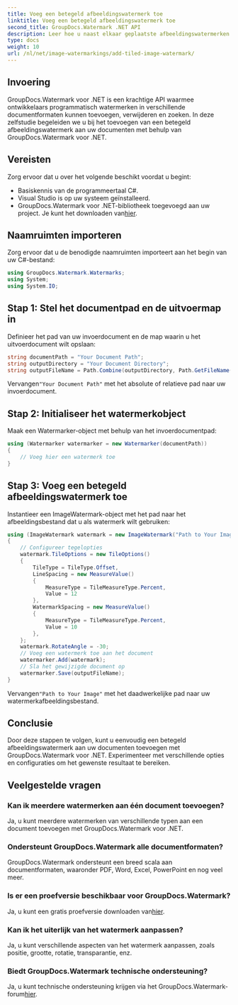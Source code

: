 ```yaml
---
title: Voeg een betegeld afbeeldingswatermerk toe
linktitle: Voeg een betegeld afbeeldingswatermerk toe
second_title: GroupDocs.Watermark .NET API
description: Leer hoe u naast elkaar geplaatste afbeeldingswatermerken aan uw documenten kunt toevoegen met GroupDocs.Watermark voor .NET. Eenvoudig, efficiënt en aanpasbaar.
type: docs
weight: 10
url: /nl/net/image-watermarkings/add-tiled-image-watermark/
---
```

## Invoering
GroupDocs.Watermark voor .NET is een krachtige API waarmee ontwikkelaars programmatisch watermerken in verschillende documentformaten kunnen toevoegen, verwijderen en zoeken. In deze zelfstudie begeleiden we u bij het toevoegen van een betegeld afbeeldingswatermerk aan uw documenten met behulp van GroupDocs.Watermark voor .NET.
## Vereisten
Zorg ervoor dat u over het volgende beschikt voordat u begint:
- Basiskennis van de programmeertaal C#.
- Visual Studio is op uw systeem geïnstalleerd.
- GroupDocs.Watermark voor .NET-bibliotheek toegevoegd aan uw project. Je kunt het downloaden van[hier](https://releases.groupdocs.com/Watermark/net/).

## Naamruimten importeren
Zorg ervoor dat u de benodigde naamruimten importeert aan het begin van uw C#-bestand:
```csharp
using GroupDocs.Watermark.Watermarks;
using System;
using System.IO;
```
## Stap 1: Stel het documentpad en de uitvoermap in
Definieer het pad van uw invoerdocument en de map waarin u het uitvoerdocument wilt opslaan:
```csharp
string documentPath = "Your Document Path";
string outputDirectory = "Your Document Directory";
string outputFileName = Path.Combine(outputDirectory, Path.GetFileName(documentPath));
```
 Vervangen`"Your Document Path"` met het absolute of relatieve pad naar uw invoerdocument.
## Stap 2: Initialiseer het watermerkobject
Maak een Watermarker-object met behulp van het invoerdocumentpad:
```csharp
using (Watermarker watermarker = new Watermarker(documentPath))
{
    // Voeg hier een watermerk toe
}
```
## Stap 3: Voeg een betegeld afbeeldingswatermerk toe
Instantieer een ImageWatermark-object met het pad naar het afbeeldingsbestand dat u als watermerk wilt gebruiken:
```csharp
using (ImageWatermark watermark = new ImageWatermark("Path to Your Image"))
{
    // Configureer tegelopties
    watermark.TileOptions = new TileOptions()
    {
        TileType = TileType.Offset,
        LineSpacing = new MeasureValue()
        {
            MeasureType = TileMeasureType.Percent,
            Value = 12
        },
        WatermarkSpacing = new MeasureValue()
        {
            MeasureType = TileMeasureType.Percent,
            Value = 10
        },
    };
    watermark.RotateAngle = -30;
    // Voeg een watermerk toe aan het document
    watermarker.Add(watermark);
    // Sla het gewijzigde document op
    watermarker.Save(outputFileName);
}
```
 Vervangen`"Path to Your Image"` met het daadwerkelijke pad naar uw watermerkafbeeldingsbestand.

## Conclusie
Door deze stappen te volgen, kunt u eenvoudig een betegeld afbeeldingswatermerk aan uw documenten toevoegen met GroupDocs.Watermark voor .NET. Experimenteer met verschillende opties en configuraties om het gewenste resultaat te bereiken.
## Veelgestelde vragen
### Kan ik meerdere watermerken aan één document toevoegen?
Ja, u kunt meerdere watermerken van verschillende typen aan een document toevoegen met GroupDocs.Watermark voor .NET.
### Ondersteunt GroupDocs.Watermark alle documentformaten?
GroupDocs.Watermark ondersteunt een breed scala aan documentformaten, waaronder PDF, Word, Excel, PowerPoint en nog veel meer.
### Is er een proefversie beschikbaar voor GroupDocs.Watermark?
 Ja, u kunt een gratis proefversie downloaden van[hier](https://releases.groupdocs.com/).
### Kan ik het uiterlijk van het watermerk aanpassen?
Ja, u kunt verschillende aspecten van het watermerk aanpassen, zoals positie, grootte, rotatie, transparantie, enz.
### Biedt GroupDocs.Watermark technische ondersteuning?
 Ja, u kunt technische ondersteuning krijgen via het GroupDocs.Watermark-forum[hier](https://forum.groupdocs.com/c/watermark/19).